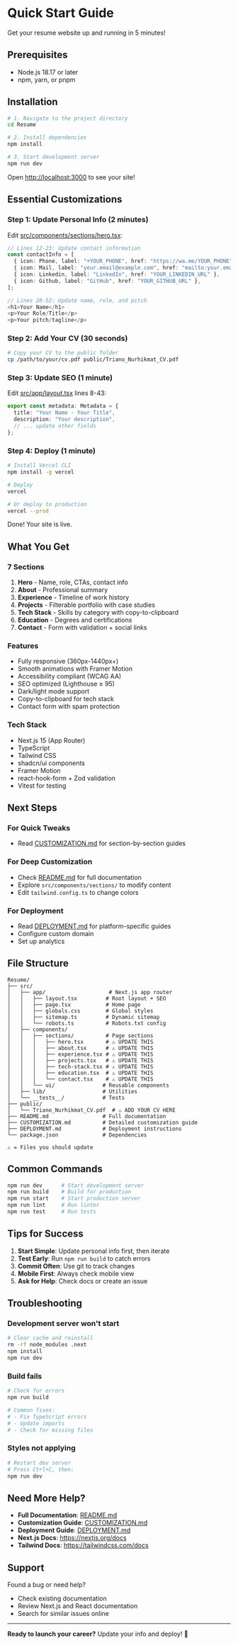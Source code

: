 # Quick Start Guide

Get your resume website up and running in 5 minutes!

## Prerequisites

- Node.js 18.17 or later
- npm, yarn, or pnpm

## Installation

```bash
# 1. Navigate to the project directory
cd Resume

# 2. Install dependencies
npm install

# 3. Start development server
npm run dev
```

Open [http://localhost:3000](http://localhost:3000) to see your site!

## Essential Customizations

### Step 1: Update Personal Info (2 minutes)

Edit [src/components/sections/hero.tsx](src/components/sections/hero.tsx):

```typescript
// Lines 12-23: Update contact information
const contactInfo = [
  { icon: Phone, label: "+YOUR_PHONE", href: "https://wa.me/YOUR_PHONE" },
  { icon: Mail, label: "your.email@example.com", href: "mailto:your.email@example.com" },
  { icon: Linkedin, label: "LinkedIn", href: "YOUR_LINKEDIN_URL" },
  { icon: Github, label: "GitHub", href: "YOUR_GITHUB_URL" },
];

// Lines 28-52: Update name, role, and pitch
<h1>Your Name</h1>
<p>Your Role/Title</p>
<p>Your pitch/tagline</p>
```

### Step 2: Add Your CV (30 seconds)

```bash
# Copy your CV to the public folder
cp /path/to/your/cv.pdf public/Triano_Nurhikmat_CV.pdf
```

### Step 3: Update SEO (1 minute)

Edit [src/app/layout.tsx](src/app/layout.tsx) lines 8-43:

```typescript
export const metadata: Metadata = {
  title: "Your Name - Your Title",
  description: "Your description",
  // ... update other fields
};
```

### Step 4: Deploy (1 minute)

```bash
# Install Vercel CLI
npm install -g vercel

# Deploy
vercel

# Or deploy to production
vercel --prod
```

Done! Your site is live.

## What You Get

### 7 Sections
1. **Hero** - Name, role, CTAs, contact info
2. **About** - Professional summary
3. **Experience** - Timeline of work history
4. **Projects** - Filterable portfolio with case studies
5. **Tech Stack** - Skills by category with copy-to-clipboard
6. **Education** - Degrees and certifications
7. **Contact** - Form with validation + social links

### Features
- Fully responsive (360px-1440px+)
- Smooth animations with Framer Motion
- Accessibility compliant (WCAG AA)
- SEO optimized (Lighthouse ≥ 95)
- Dark/light mode support
- Copy-to-clipboard for tech stack
- Contact form with spam protection

### Tech Stack
- Next.js 15 (App Router)
- TypeScript
- Tailwind CSS
- shadcn/ui components
- Framer Motion
- react-hook-form + Zod validation
- Vitest for testing

## Next Steps

### For Quick Tweaks
- Read [CUSTOMIZATION.md](CUSTOMIZATION.md) for section-by-section guides

### For Deep Customization
- Check [README.md](README.md) for full documentation
- Explore `src/components/sections/` to modify content
- Edit `tailwind.config.ts` to change colors

### For Deployment
- Read [DEPLOYMENT.md](DEPLOYMENT.md) for platform-specific guides
- Configure custom domain
- Set up analytics

## File Structure

```
Resume/
├── src/
│   ├── app/                    # Next.js app router
│   │   ├── layout.tsx         # Root layout + SEO
│   │   ├── page.tsx           # Home page
│   │   ├── globals.css        # Global styles
│   │   ├── sitemap.ts         # Dynamic sitemap
│   │   └── robots.ts          # Robots.txt config
│   ├── components/
│   │   ├── sections/          # Page sections
│   │   │   ├── hero.tsx       # ⚠️ UPDATE THIS
│   │   │   ├── about.tsx      # ⚠️ UPDATE THIS
│   │   │   ├── experience.tsx # ⚠️ UPDATE THIS
│   │   │   ├── projects.tsx   # ⚠️ UPDATE THIS
│   │   │   ├── tech-stack.tsx # ⚠️ UPDATE THIS
│   │   │   ├── education.tsx  # ⚠️ UPDATE THIS
│   │   │   └── contact.tsx    # ⚠️ UPDATE THIS
│   │   └── ui/               # Reusable components
│   ├── lib/                  # Utilities
│   └── __tests__/            # Tests
├── public/
│   └── Triano_Nurhikmat_CV.pdf  # ⚠️ ADD YOUR CV HERE
├── README.md                 # Full documentation
├── CUSTOMIZATION.md          # Detailed customization guide
├── DEPLOYMENT.md             # Deployment instructions
└── package.json              # Dependencies

⚠️ = Files you should update
```

## Common Commands

```bash
npm run dev      # Start development server
npm run build    # Build for production
npm run start    # Start production server
npm run lint     # Run linter
npm run test     # Run tests
```

## Tips for Success

1. **Start Simple**: Update personal info first, then iterate
2. **Test Early**: Run `npm run build` to catch errors
3. **Commit Often**: Use git to track changes
4. **Mobile First**: Always check mobile view
5. **Ask for Help**: Check docs or create an issue

## Troubleshooting

### Development server won't start
```bash
# Clear cache and reinstall
rm -rf node_modules .next
npm install
npm run dev
```

### Build fails
```bash
# Check for errors
npm run build

# Common fixes:
# - Fix TypeScript errors
# - Update imports
# - Check for missing files
```

### Styles not applying
```bash
# Restart dev server
# Press Ctrl+C, then:
npm run dev
```

## Need More Help?

- **Full Documentation**: [README.md](README.md)
- **Customization Guide**: [CUSTOMIZATION.md](CUSTOMIZATION.md)
- **Deployment Guide**: [DEPLOYMENT.md](DEPLOYMENT.md)
- **Next.js Docs**: https://nextjs.org/docs
- **Tailwind Docs**: https://tailwindcss.com/docs

## Support

Found a bug or need help?
- Check existing documentation
- Review Next.js and React documentation
- Search for similar issues online

---

**Ready to launch your career?** Update your info and deploy! 🚀
